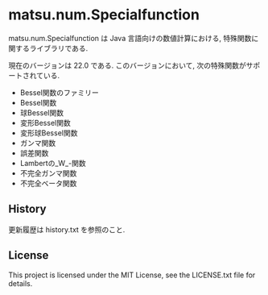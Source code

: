 # matsu.num.Specialfunction
matsu.num.Specialfunction は Java 言語向けの数値計算における, 特殊関数に関するライブラリである.

現在のバージョンは 22.0 である.
このバージョンにおいて, 次の特殊関数がサポートされている.

- Bessel関数のファミリー
 - Bessel関数
 - 球Bessel関数
 - 変形Bessel関数
 - 変形球Bessel関数
- ガンマ関数
- 誤差関数
- Lambertの_W_-関数
- 不完全ガンマ関数
- 不完全ベータ関数

## History
更新履歴は history.txt を参照のこと.

## License

This project is licensed under the MIT License, see the LICENSE.txt file for details.
